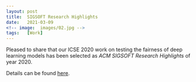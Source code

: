 ```yaml
---
layout: post
title:  SIGSOFT Research Highlights
date:   2021-03-09
<!-- image:  images/02.jpg -->
tags:   [Work]
---
```


Pleased to share that our ICSE 2020 work on testing the fairness of deep learning models has been selected as *ACM SIGSOFT Research Highlights* of year 2020.

Details can be found [here](https://www.sigsoft.org/resources/highlights.html).